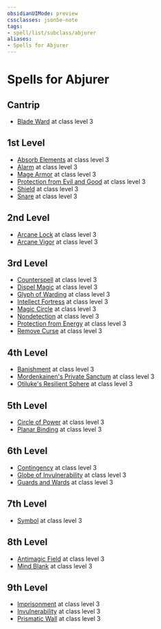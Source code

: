 ```yaml
---
obsidianUIMode: preview
cssclasses: json5e-note
tags:
- spell/list/subclass/abjurer
aliases:
- Spells for Abjurer
---
```

# Spells for Abjurer

## Cantrip

- [Blade Ward](/3-Mechanics/CLI/spells/blade-ward-xphb.md "XPHB") at class level 3

## 1st Level

- [Absorb Elements](/3-Mechanics/CLI/spells/absorb-elements-xge.md "XGE") at class level 3
- [Alarm](/3-Mechanics/CLI/spells/alarm-xphb.md "XPHB") at class level 3
- [Mage Armor](/3-Mechanics/CLI/spells/mage-armor-xphb.md "XPHB") at class level 3
- [Protection from Evil and Good](/3-Mechanics/CLI/spells/protection-from-evil-and-good-xphb.md "XPHB") at class level 3
- [Shield](/3-Mechanics/CLI/spells/shield-xphb.md "XPHB") at class level 3
- [Snare](/3-Mechanics/CLI/spells/snare-xge.md "XGE") at class level 3

## 2nd Level

- [Arcane Lock](/3-Mechanics/CLI/spells/arcane-lock-xphb.md "XPHB") at class level 3
- [Arcane Vigor](/3-Mechanics/CLI/spells/arcane-vigor-xphb.md "XPHB") at class level 3

## 3rd Level

- [Counterspell](/3-Mechanics/CLI/spells/counterspell-xphb.md "XPHB") at class level 3
- [Dispel Magic](/3-Mechanics/CLI/spells/dispel-magic-xphb.md "XPHB") at class level 3
- [Glyph of Warding](/3-Mechanics/CLI/spells/glyph-of-warding-xphb.md "XPHB") at class level 3
- [Intellect Fortress](/3-Mechanics/CLI/spells/intellect-fortress-tce.md "TCE") at class level 3
- [Magic Circle](/3-Mechanics/CLI/spells/magic-circle-xphb.md "XPHB") at class level 3
- [Nondetection](/3-Mechanics/CLI/spells/nondetection-xphb.md "XPHB") at class level 3
- [Protection from Energy](/3-Mechanics/CLI/spells/protection-from-energy-xphb.md "XPHB") at class level 3
- [Remove Curse](/3-Mechanics/CLI/spells/remove-curse-xphb.md "XPHB") at class level 3

## 4th Level

- [Banishment](/3-Mechanics/CLI/spells/banishment-xphb.md "XPHB") at class level 3
- [Mordenkainen's Private Sanctum](/3-Mechanics/CLI/spells/mordenkainens-private-sanctum-xphb.md "XPHB") at class level 3
- [Otiluke's Resilient Sphere](/3-Mechanics/CLI/spells/otilukes-resilient-sphere-xphb.md "XPHB") at class level 3

## 5th Level

- [Circle of Power](/3-Mechanics/CLI/spells/circle-of-power-xphb.md "XPHB") at class level 3
- [Planar Binding](/3-Mechanics/CLI/spells/planar-binding-xphb.md "XPHB") at class level 3

## 6th Level

- [Contingency](/3-Mechanics/CLI/spells/contingency-xphb.md "XPHB") at class level 3
- [Globe of Invulnerability](/3-Mechanics/CLI/spells/globe-of-invulnerability-xphb.md "XPHB") at class level 3
- [Guards and Wards](/3-Mechanics/CLI/spells/guards-and-wards-xphb.md "XPHB") at class level 3

## 7th Level

- [Symbol](/3-Mechanics/CLI/spells/symbol-xphb.md "XPHB") at class level 3

## 8th Level

- [Antimagic Field](/3-Mechanics/CLI/spells/antimagic-field-xphb.md "XPHB") at class level 3
- [Mind Blank](/3-Mechanics/CLI/spells/mind-blank-xphb.md "XPHB") at class level 3

## 9th Level

- [Imprisonment](/3-Mechanics/CLI/spells/imprisonment-xphb.md "XPHB") at class level 3
- [Invulnerability](/3-Mechanics/CLI/spells/invulnerability-xge.md "XGE") at class level 3
- [Prismatic Wall](/3-Mechanics/CLI/spells/prismatic-wall-xphb.md "XPHB") at class level 3